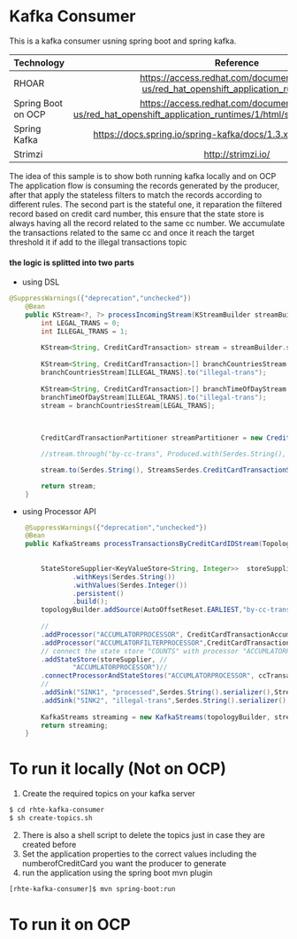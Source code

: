 # Kafka Consumer

This is a kafka consumer usning spring boot and spring kafka. 

| Technology          |   Reference         |
| -------------       |:-------------:|
| RHOAR               |  <https://access.redhat.com/documentation/en-us/red_hat_openshift_application_runtimes/1/> |
| Spring Boot on OCP  |   <https://access.redhat.com/documentation/en-us/red_hat_openshift_application_runtimes/1/html/spring_boot_runtime_guide/>      |
| Spring Kafka        |  <https://docs.spring.io/spring-kafka/docs/1.3.x/reference/htmlsingle/> |
| Strimzi             | <http://strimzi.io/> |

The idea of this sample is to show both running kafka locally and on OCP
The application flow is consuming the records generated by the producer, after that apply the stateless filters to match the records according to different rules.
The second part is the stateful one, it reparation the filtered record based on credit card number, this ensure that the state store is always having all the record related to the same cc number. We accumulate the transactions related to the same cc and once it reach the target threshold it if add to the illegal transactions topic

#### the logic is splitted into two parts
- using DSL
```java
@SuppressWarnings({"deprecation","unchecked"})
	@Bean
	public KStream<?, ?> processIncomingStream(KStreamBuilder streamBuilder) {
		int LEGAL_TRANS = 0;
        int ILLEGAL_TRANS = 1;
        
		KStream<String, CreditCardTransaction> stream = streamBuilder.stream(kafkaTopic);
		
		KStream<String, CreditCardTransaction>[] branchCountriesStream =stream.branch(TransactionPatterns.allowedCountries,TransactionPatterns.bannedCountries);
		branchCountriesStream[ILLEGAL_TRANS].to("illegal-trans");
		
		KStream<String, CreditCardTransaction>[] branchTimeOfDayStream =branchCountriesStream[LEGAL_TRANS].branch(TransactionPatterns.ValidHourOfDay,TransactionPatterns.InvalidHourOfDay);
		branchTimeOfDayStream[ILLEGAL_TRANS].to("illegal-trans");
		stream = branchCountriesStream[LEGAL_TRANS];
		

		
		CreditCardTransactionPartitioner streamPartitioner = new CreditCardTransactionPartitioner();

		//stream.through("by-cc-trans", Produced.with(Serdes.String(), StreamsSerdes.CreditCardTransactionSerde(), streamPartitioner)).to("processed");

		stream.to(Serdes.String(), StreamsSerdes.CreditCardTransactionSerde(), streamPartitioner,"by-cc-trans");

		return stream;
	}
```
- using Processor API
```java
	@SuppressWarnings({"deprecation","unchecked"})
	@Bean
	public KafkaStreams processTransactionsByCreditCardIDStream(TopologyBuilder topologyBuilder,StreamsConfig streamingConfig) {
		
		
		StateStoreSupplier<KeyValueStore<String, Integer>>  storeSupplier =Stores.create(ccTransactionsStateStoreName)
			    .withKeys(Serdes.String())
			    .withValues(Serdes.Integer())
			    .persistent()
			    .build();
		topologyBuilder.addSource(AutoOffsetReset.EARLIEST,"by-cc-trans-source", new WallclockTimestampExtractor(),Serdes.String().deserializer(),StreamsSerdes.CreditCardTransactionSerde().deserializer(),"by-cc-trans")//
		
        //
        .addProcessor("ACCUMLATORPROCESSOR", CreditCardTransactionAccumulatorProcessor::new, "by-cc-trans-source")//
        .addProcessor("ACCUMLATORFILTERPROCESSOR",CreditCardTransactionAccumulatorFilterProcessor::new , "ACCUMLATORPROCESSOR")
        // connect the state store "COUNTS" with processor "ACCUMLATORPROCESSOR"  
        .addStateStore(storeSupplier, //
                "ACCUMLATORPROCESSOR")//
        .connectProcessorAndStateStores("ACCUMLATORPROCESSOR", ccTransactionsStateStoreName)
        //
        .addSink("SINK1", "processed",Serdes.String().serializer(),StreamsSerdes.CreditCardTransactionSerde().serializer(), "ACCUMLATORFILTERPROCESSOR")
		.addSink("SINK2", "illegal-trans",Serdes.String().serializer(),StreamsSerdes.CreditCardTransactionSerde().serializer(), "ACCUMLATORFILTERPROCESSOR");
       
		KafkaStreams streaming = new KafkaStreams(topologyBuilder, streamingConfig);
		return streaming;
	}
```
# To run it locally (Not on OCP)
1. Create the required topics on your kafka server
```sh
$ cd rhte-kafka-consumer
$ sh create-topics.sh 
```
2. There is also a shell script to delete the topics just in case they are created before
3. Set the application properties to the correct values including the numberofCreditCard you want the producer to generate
4. run the application using the spring boot mvn plugin
```sh
[rhte-kafka-consumer]$ mvn spring-boot:run
```
# To run it on OCP
